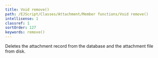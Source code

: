 ```yaml
---
title: Void remove()
path: /EJScript/Classes/Attachment/Member functions/Void remove()
intellisense: 1
classref: 1
sortOrder: 127
keywords: remove()
---
```



Deletes the attachment record from the database and the attachment file from disk.


